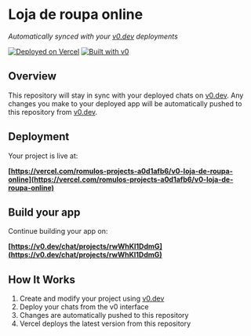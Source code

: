 # Loja de roupa online

*Automatically synced with your [v0.dev](https://v0.dev) deployments*

[![Deployed on Vercel](https://img.shields.io/badge/Deployed%20on-Vercel-black?style=for-the-badge&logo=vercel)](https://vercel.com/romulos-projects-a0d1afb6/v0-loja-de-roupa-online)
[![Built with v0](https://img.shields.io/badge/Built%20with-v0.dev-black?style=for-the-badge)](https://v0.dev/chat/projects/rwWhKl1DdmG)

## Overview

This repository will stay in sync with your deployed chats on [v0.dev](https://v0.dev).
Any changes you make to your deployed app will be automatically pushed to this repository from [v0.dev](https://v0.dev).

## Deployment

Your project is live at:

**[https://vercel.com/romulos-projects-a0d1afb6/v0-loja-de-roupa-online](https://vercel.com/romulos-projects-a0d1afb6/v0-loja-de-roupa-online)**

## Build your app

Continue building your app on:

**[https://v0.dev/chat/projects/rwWhKl1DdmG](https://v0.dev/chat/projects/rwWhKl1DdmG)**

## How It Works

1. Create and modify your project using [v0.dev](https://v0.dev)
2. Deploy your chats from the v0 interface
3. Changes are automatically pushed to this repository
4. Vercel deploys the latest version from this repository